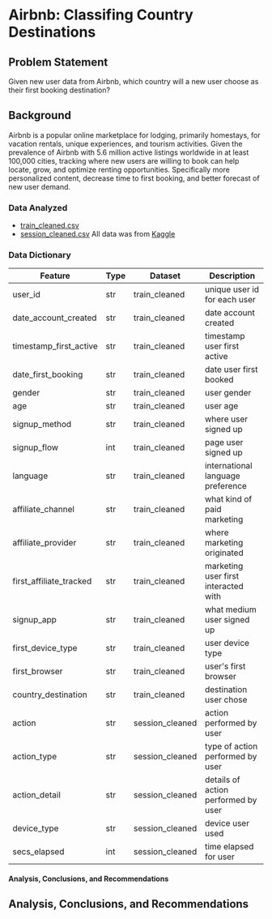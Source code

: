 # Airbnb: Classifing Country Destinations

## Problem Statement
Given new user data from Airbnb, which country will a new user choose as their first booking destination?

## Background
Airbnb is a popular online marketplace for lodging, primarily homestays, for vacation rentals, unique experiences, and tourism activities. Given the prevalence of Airbnb with 5.6 million active listings worldwide in at least 100,000 cities, tracking where new users are willing to book can help locate, grow, and optimize renting opportunities. Specifically more personalized content, decrease time to first booking, and better forecast of new user demand. 

### Data Analyzed
* [train_cleaned.csv](./data/train_cleaned.csv)
* [session_cleaned.csv](./data/session_cleaned.csv)
All data was from [Kaggle](https://www.kaggle.com/c/airbnb-recruiting-new-user-bookings)

### Data Dictionary
|Feature|Type|Dataset|Description|
|---|---|---|---|
|user_id|str|train_cleaned|unique user id for each user|
|date_account_created|str|train_cleaned|date account created|
|timestamp_first_active|str|train_cleaned|timestamp user first active|
|date_first_booking|str|train_cleaned|date user first booked|
|gender|str|train_cleaned|user gender|
|age|str|train_cleaned|user age|
|signup_method|str|train_cleaned|where user signed up|
|signup_flow|int|train_cleaned|page user signed up|
|language|str|train_cleaned|international language preference|
|affiliate_channel|str|train_cleaned|what kind of paid marketing|
|affiliate_provider|str|train_cleaned|where marketing originated|
|first_affiliate_tracked|str|train_cleaned|marketing user first interacted with|
|signup_app|str|train_cleaned|what medium user signed up|
|first_device_type|str|train_cleaned|user device type|
|first_browser|str|train_cleaned|user's first browser|
|country_destination|str|train_cleaned|destination user chose|
|action|str|session_cleaned|action performed by user|
|action_type|str|session_cleaned|type of action performed by user|
|action_detail|str|session_cleaned|details of action performed by user|
|device_type|str|session_cleaned|device user used|
|secs_elapsed|int|session_cleaned|time elapsed for user|

#### Analysis, Conclusions, and Recommendations





## Analysis, Conclusions, and Recommendations







